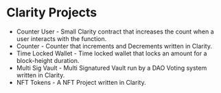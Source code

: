# Clarity Projects

- Counter User - Small Clarity contract that increases the count when a user interacts with the function.
- Counter - Counter that increments and Decrements written in Clarity. 
- Time Locked Wallet - Time locked wallet that locks an amount for a block-height duration.
- Multi Sig Vault - Multi Signatured Vault run by a DAO Voting system written in Clarity.
- NFT Tokens - A NFT Project written in Clarity.